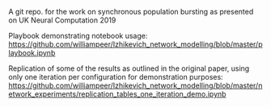 A git repo. for the work on synchronous population bursting as presented on UK Neural Computation 2019

Playbook demonstrating notebook usage: https://github.com/williampeer/Izhikevich_network_modelling/blob/master/playbook.ipynb

Replication of some of the results as outlined in the original paper, using only one iteration per configuration for demonstration purposes: https://github.com/williampeer/Izhikevich_network_modelling/blob/master/network_experiments/replication_tables_one_iteration_demo.ipynb

